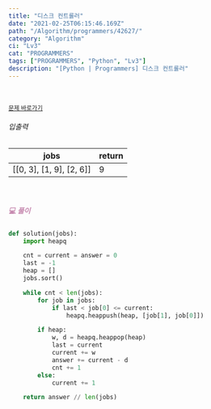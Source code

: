 ```yaml
---
title: "디스크 컨트롤러"
date: "2021-02-25T06:15:46.169Z"
path: "/Algorithm/programmers/42627/"
category: "Algorithm"
ci: "Lv3"
cat: "PROGRAMMERS"
tags: ["PROGRAMMERS", "Python", "Lv3"]
description: "[Python | Programmers] 디스크 컨트롤러"
---
```


<br />

<a href="https://programmers.co.kr/learn/courses/30/lessons/42627"><small>문제 바로가기</small></a>

###### 입출력

| jobs                     | return |
| ------------------------ | ------ |
| [[0, 3], [1, 9], [2, 6]] | 9      |

<br />

##### <h5 style="color:#C587AE;">💻 풀이</h5>

```python
def solution(jobs):
    import heapq

    cnt = current = answer = 0
    last = -1
    heap = []
    jobs.sort()

    while cnt < len(jobs):
        for job in jobs:
            if last < job[0] <= current:
                heapq.heappush(heap, [job[1], job[0]])

        if heap:
            w, d = heapq.heappop(heap)
            last = current
            current += w
            answer += current - d
            cnt += 1
        else:
            current += 1

    return answer // len(jobs)
```

<br />



